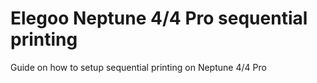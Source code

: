 # Elegoo Neptune 4/4 Pro sequential printing
Guide on how to setup sequential printing on Neptune 4/4 Pro
